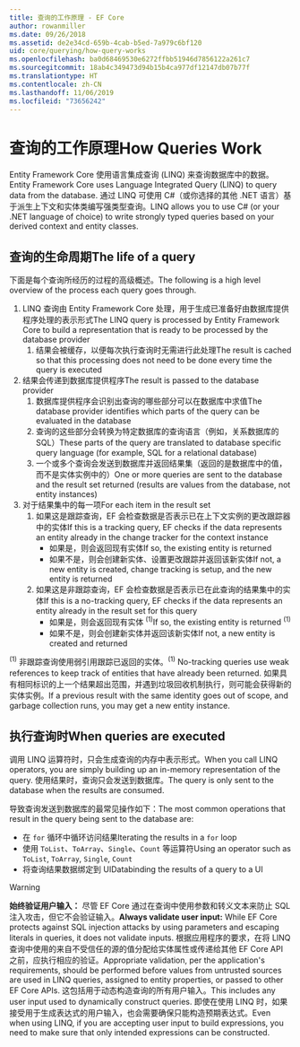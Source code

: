 ```yaml
---
title: 查询的工作原理 - EF Core
author: rowanmiller
ms.date: 09/26/2018
ms.assetid: de2e34cd-659b-4cab-b5ed-7a979c6bf120
uid: core/querying/how-query-works
ms.openlocfilehash: ba0d68469530e6272ffbb51946d7856122a261c7
ms.sourcegitcommit: 18ab4c349473d94b15b4ca977df12147db07b77f
ms.translationtype: HT
ms.contentlocale: zh-CN
ms.lasthandoff: 11/06/2019
ms.locfileid: "73656242"
---
```

# <a name="how-queries-work"></a><span data-ttu-id="2be03-102">查询的工作原理</span><span class="sxs-lookup"><span data-stu-id="2be03-102">How Queries Work</span></span>

<span data-ttu-id="2be03-103">Entity Framework Core 使用语言集成查询 (LINQ) 来查询数据库中的数据。</span><span class="sxs-lookup"><span data-stu-id="2be03-103">Entity Framework Core uses Language Integrated Query (LINQ) to query data from the database.</span></span> <span data-ttu-id="2be03-104">通过 LINQ 可使用 C#（或你选择的其他 .NET 语言）基于派生上下文和实体类编写强类型查询。</span><span class="sxs-lookup"><span data-stu-id="2be03-104">LINQ allows you to use C# (or your .NET language of choice) to write strongly typed queries based on your derived context and entity classes.</span></span>

## <a name="the-life-of-a-query"></a><span data-ttu-id="2be03-105">查询的生命周期</span><span class="sxs-lookup"><span data-stu-id="2be03-105">The life of a query</span></span>

<span data-ttu-id="2be03-106">下面是每个查询所经历的过程的高级概述。</span><span class="sxs-lookup"><span data-stu-id="2be03-106">The following is a high level overview of the process each query goes through.</span></span>

1. <span data-ttu-id="2be03-107">LINQ 查询由 Entity Framework Core 处理，用于生成已准备好由数据库提供程序处理的表示形式</span><span class="sxs-lookup"><span data-stu-id="2be03-107">The LINQ query is processed by Entity Framework Core to build a representation that is ready to be processed by the database provider</span></span>
   1. <span data-ttu-id="2be03-108">结果会被缓存，以便每次执行查询时无需进行此处理</span><span class="sxs-lookup"><span data-stu-id="2be03-108">The result is cached so that this processing does not need to be done every time the query is executed</span></span>
2. <span data-ttu-id="2be03-109">结果会传递到数据库提供程序</span><span class="sxs-lookup"><span data-stu-id="2be03-109">The result is passed to the database provider</span></span>
   1. <span data-ttu-id="2be03-110">数据库提供程序会识别出查询的哪些部分可以在数据库中求值</span><span class="sxs-lookup"><span data-stu-id="2be03-110">The database provider identifies which parts of the query can be evaluated in the database</span></span>
   2. <span data-ttu-id="2be03-111">查询的这些部分会转换为特定数据库的查询语言（例如，关系数据库的 SQL）</span><span class="sxs-lookup"><span data-stu-id="2be03-111">These parts of the query are translated to database specific query language (for example, SQL for a relational database)</span></span>
   3. <span data-ttu-id="2be03-112">一个或多个查询会发送到数据库并返回结果集（返回的是数据库中的值，而不是实体实例中的）</span><span class="sxs-lookup"><span data-stu-id="2be03-112">One or more queries are sent to the database and the result set returned (results are values from the database, not entity instances)</span></span>
3. <span data-ttu-id="2be03-113">对于结果集中的每一项</span><span class="sxs-lookup"><span data-stu-id="2be03-113">For each item in the result set</span></span>
   1. <span data-ttu-id="2be03-114">如果这是跟踪查询，EF 会检查数据是否表示已在上下文实例的更改跟踪器中的实体</span><span class="sxs-lookup"><span data-stu-id="2be03-114">If this is a tracking query, EF checks if the data represents an entity already in the change tracker for the context instance</span></span>
      * <span data-ttu-id="2be03-115">如果是，则会返回现有实体</span><span class="sxs-lookup"><span data-stu-id="2be03-115">If so, the existing entity is returned</span></span>
      * <span data-ttu-id="2be03-116">如果不是，则会创建新实体、设置更改跟踪并返回该新实体</span><span class="sxs-lookup"><span data-stu-id="2be03-116">If not, a new entity is created, change tracking is setup, and the new entity is returned</span></span>
   2. <span data-ttu-id="2be03-117">如果这是非跟踪查询，EF 会检查数据是否表示已在此查询的结果集中的实体</span><span class="sxs-lookup"><span data-stu-id="2be03-117">If this is a no-tracking query, EF checks if the data represents an entity already in the result set for this query</span></span>
      * <span data-ttu-id="2be03-118">如果是，则会返回现有实体 <sup>(1)</sup></span><span class="sxs-lookup"><span data-stu-id="2be03-118">If so, the existing entity is returned <sup>(1)</sup></span></span>
      * <span data-ttu-id="2be03-119">如果不是，则会创建新实体并返回该新实体</span><span class="sxs-lookup"><span data-stu-id="2be03-119">If not, a new entity is created and returned</span></span>

<span data-ttu-id="2be03-120"><sup>(1)</sup> 非跟踪查询使用弱引用跟踪已返回的实体。</span><span class="sxs-lookup"><span data-stu-id="2be03-120"><sup>(1)</sup> No-tracking queries use weak references to keep track of entities that have already been returned.</span></span> <span data-ttu-id="2be03-121">如果具有相同标识的上一个结果超出范围，并遇到垃圾回收机制执行，则可能会获得新的实体实例。</span><span class="sxs-lookup"><span data-stu-id="2be03-121">If a previous result with the same identity goes out of scope, and garbage collection runs, you may get a new entity instance.</span></span>

## <a name="when-queries-are-executed"></a><span data-ttu-id="2be03-122">执行查询时</span><span class="sxs-lookup"><span data-stu-id="2be03-122">When queries are executed</span></span>

<span data-ttu-id="2be03-123">调用 LINQ 运算符时，只会生成查询的内存中表示形式。</span><span class="sxs-lookup"><span data-stu-id="2be03-123">When you call LINQ operators, you are simply building up an in-memory representation of the query.</span></span> <span data-ttu-id="2be03-124">使用结果时，查询只会发送到数据库。</span><span class="sxs-lookup"><span data-stu-id="2be03-124">The query is only sent to the database when the results are consumed.</span></span>

<span data-ttu-id="2be03-125">导致查询发送到数据库的最常见操作如下：</span><span class="sxs-lookup"><span data-stu-id="2be03-125">The most common operations that result in the query being sent to the database are:</span></span>

* <span data-ttu-id="2be03-126">在 `for` 循环中循环访问结果</span><span class="sxs-lookup"><span data-stu-id="2be03-126">Iterating the results in a `for` loop</span></span>
* <span data-ttu-id="2be03-127">使用 `ToList`、`ToArray`、`Single`、`Count` 等运算符</span><span class="sxs-lookup"><span data-stu-id="2be03-127">Using an operator such as `ToList`, `ToArray`, `Single`, `Count`</span></span>
* <span data-ttu-id="2be03-128">将查询结果数据绑定到 UI</span><span class="sxs-lookup"><span data-stu-id="2be03-128">Databinding the results of a query to a UI</span></span>

> [!WARNING]  
> <span data-ttu-id="2be03-129">**始终验证用户输入：** 尽管 EF Core 通过在查询中使用参数和转义文本来防止 SQL 注入攻击，但它不会验证输入。</span><span class="sxs-lookup"><span data-stu-id="2be03-129">**Always validate user input:** While EF Core protects against SQL injection attacks by using parameters and escaping literals in queries, it does not validate inputs.</span></span> <span data-ttu-id="2be03-130">根据应用程序的要求，在将 LINQ 查询中使用的来自不受信任的源的值分配给实体属性或传递给其他 EF Core API 之前，应执行相应的验证。</span><span class="sxs-lookup"><span data-stu-id="2be03-130">Appropriate validation, per the application's requirements, should be performed before values from untrusted sources are used in LINQ queries, assigned to entity properties, or passed to other EF Core APIs.</span></span> <span data-ttu-id="2be03-131">这包括用于动态构造查询的所有用户输入。</span><span class="sxs-lookup"><span data-stu-id="2be03-131">This includes any user input used to dynamically construct queries.</span></span> <span data-ttu-id="2be03-132">即使在使用 LINQ 时，如果接受用于生成表达式的用户输入，也会需要确保只能构造预期表达式。</span><span class="sxs-lookup"><span data-stu-id="2be03-132">Even when using LINQ, if you are accepting user input to build expressions, you need to make sure that only intended expressions can be constructed.</span></span>
